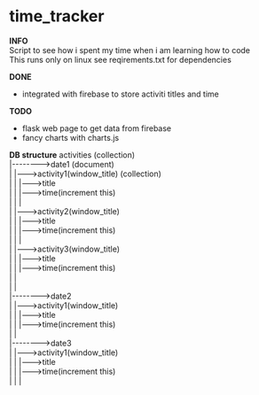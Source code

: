 # time_tracker  
**INFO**  
Script to see how i spent my time when i am learning how to code  
This runs only on linux see reqirements.txt for dependencies

**DONE**
+ integrated with firebase to store activiti titles and time

**TODO**  
- flask web page to get data from firebase
- fancy charts with charts.js


**DB structure**
activities (collection)    
 |-------->date1 (document)    
 |          |--->activity1(window_title) (collection)    
 |          |       |--->title    
 |          |       |--->time(increment this)    
 |          |       |    
 |          |--->activity2(window_title)    
 |          |       |--->title    
 |          |       |--->time(increment this)    
 |          |       |    
 |          |--->activity3(window_title)    
 |          |       |--->title    
 |          |       |--->time(increment this)    
 |          |           
 |          |           
 |-------->date2    
 |          |--->activity1(window_title)    
 |          |       |--->title    
 |          |       |--->time(increment this)    
 |          |           
 |-------->date3    
 |          |--->activity1(window_title)    
 |          |       |--->title    
 |          |       |--->time(increment this)    
 |          |       |    

